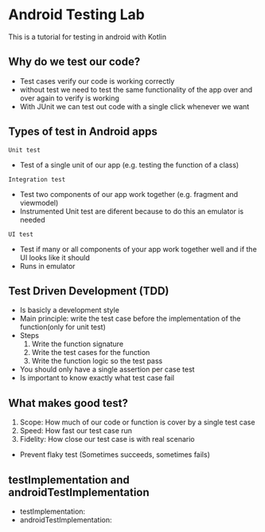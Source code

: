 # Android Testing Lab

This is a tutorial for testing in android with Kotlin

## Why do we test our code?

* Test cases verify our code is working correctly
* without test we need to test the same functionality of the app over and over again to verify is working
* With JUnit we can test out code with a single click whenever we want

## Types of test in Android apps

``Unit test``

* Test of a single unit of our app (e.g. testing the function of a class)

``Integration test``

* Test two components of our app work together (e.g. fragment and viewmodel)
* Instrumented Unit test are diferent because to do this an emulator is needed

``UI test``

* Test if many or all components of your app work together well and if the UI looks like it should
* Runs in emulator

## Test Driven Development (TDD)

* Is basicly a development style
* Main principle: write the test case before the implementation of the function(only for unit test)
* Steps
    1) Write the function signature
    2) Write the test cases for the function
    3) Write the function logic so the test pass
* You should only have a single assertion per case test
* Is important to know exactly what test case fail

## What makes good test?

1) Scope: How much of our code or function is cover by a single test case
2) Speed: How fast our test case run
3) Fidelity: How close our test case is with real scenario

* Prevent flaky test (Sometimes succeeds, sometimes fails)

## testImplementation and androidTestImplementation

* testImplementation: 
* androidTestImplementation:
